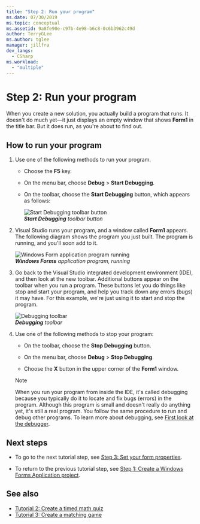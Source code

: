 ```yaml
---
title: "Step 2: Run your program"
ms.date: 07/30/2019
ms.topic: conceptual
ms.assetid: 9a8fe90e-c97b-4e98-b6c8-0c6b3962c49d
author: TerryGLee
ms.author: tglee
manager: jillfra
dev_langs:
  - CSharp
ms.workload:
  - "multiple"
---
```

# Step 2: Run your program

When you create a new solution, you actually build a program that runs. It doesn't do much yet&mdash;it just displays an empty window that shows **Form1** in the title bar. But it does run, as you're about to find out.

## How to run your program

1. Use one of the following methods to run your program.

    - Choose the **F5** key.

    - On the menu bar, choose **Debug** > **Start Debugging**.

    - On the toolbar, choose the **Start Debugging** button, which appears as follows:

      ![Start Debugging toolbar button](../ide/media/express_icondebug.png)<br>
      ***Start Debugging** toolbar button*

1. Visual Studio runs your program, and a window called **Form1** appears. The following diagram shows the program you just built. The program is running, and you'll soon add to it.

     ![Windows Form application program running](../ide/media/express_firstrun.png)<br>
***Windows Forms** application program, running*

1. Go back to the Visual Studio integrated development environment (IDE), and then look at the new toolbar. Additional buttons appear on the toolbar when you run a program. These buttons let you do things like stop and start your program, and help you track down any errors (bugs) it may have. For this example, we're just using it to start and stop the program.

     ![Debugging toolbar](../ide/media/express_debugtoolbar.png)<br>
***Debugging** toolbar*

1. Use one of the following methods to stop your program:

    - On the toolbar, choose the **Stop Debugging** button.

    - On the menu bar, choose **Debug** > **Stop Debugging**.

    - Choose the **X** button in the upper corner of the **Form1** window.

    > [!NOTE]
    > When you run your program from inside the IDE, it's called debugging because you typically do it to locate and fix bugs (errors) in the program. Although this program is small and doesn't really do anything yet, it's still a real program. You follow the same procedure to run and debug other programs. To learn more about debugging, see [First look at the debugger](../debugger/debugger-feature-tour.md).

## Next steps

* To go to the next tutorial step, see [Step 3: Set your form properties](../ide/step-3-set-your-form-properties.md).

* To return to the previous tutorial step, see [Step 1: Create a Windows Forms Application project](../ide/step-1-create-a-windows-forms-application-project.md).

## See also

* [Tutorial 2: Create a timed math quiz](tutorial-2-create-a-timed-math-quiz.md)
* [Tutorial 3: Create a matching game](tutorial-3-create-a-matching-game.md)